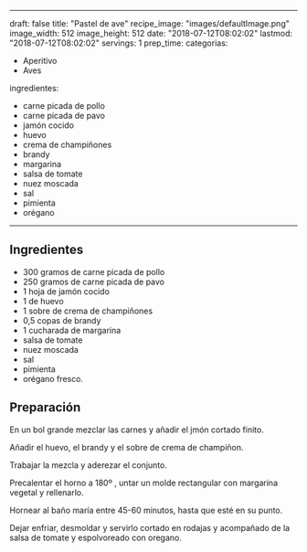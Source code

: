 
---
draft: false
title: "Pastel de ave"
recipe_image: "images/defaultImage.png"
image_width: 512
image_height: 512
date: "2018-07-12T08:02:02"
lastmod: "2018-07-12T08:02:02"
servings: 1
prep_time: 
categorias:
  - Aperitivo
  - Aves

ingredientes:
  - carne picada de pollo
  - carne picada de pavo
  - jamón cocido
  - huevo
  - crema de champiñones
  - brandy
  - margarina
  - salsa de tomate
  - nuez moscada
  - sal
  - pimienta
  - orégano
---

## Ingredientes
- 300 gramos de carne picada de pollo
- 250 gramos de carne picada de pavo
- 1 hoja de jamón cocido
- 1  de huevo
- 1 sobre de crema de champiñones
- 0,5 copas de brandy
- 1 cucharada de margarina
- salsa de tomate
- nuez moscada
- sal
- pimienta
- orégano fresco.

## Preparación
En un bol grande mezclar las carnes y añadir el jmón cortado finito.

Añadir el huevo, el brandy y el sobre de crema de champiñon.

Trabajar la mezcla y aderezar el conjunto.

Precalentar el horno a 180º , untar un molde rectangular con margarina vegetal y rellenarlo.

Hornear al baño maría entre 45-60 minutos, hasta que esté en su punto.

Dejar enfriar, desmoldar y servirlo cortado en rodajas y acompañado de la salsa de tomate y espolvoreado con oregano.


